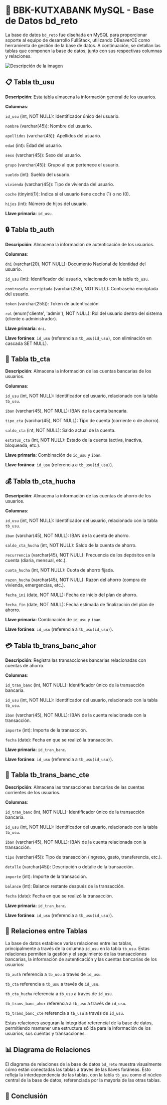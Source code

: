 # **🏦 BBK-KUTXABANK MySQL - Base de Datos bd\_reto**

La base de datos `bd_reto` fue diseñada en MySQL para proporcionar soporte al equipo de desarrollo FullStack, utilizando DBeaverCE como herramienta de gestión de la base de datos. A continuación, se detallan las tablas que componen la base de datos, junto con sus respectivas columnas y relaciones.


![Descripción de la imagen](bd_reto.png)



## **📋 Tabla tb\_usu**

**Descripción**: Esta tabla almacena la información general de los usuarios.

**Columnas**:

`id_usu` (int, NOT NULL): Identificador único del usuario.

`nombre` (varchar(45)): Nombre del usuario.

`apellidos` (varchar(45)): Apellidos del usuario.

`edad` (int): Edad del usuario.

`sexo` (varchar(45)): Sexo del usuario.

`grupo` (varchar(45)): Grupo al que pertenece el usuario.

`sueldo` (int): Sueldo del usuario.

`vivienda` (varchar(45)): Tipo de vivienda del usuario.

`coche` (tinyint(1)): Indica si el usuario tiene coche (1) o no (0).

`hijos` (int): Número de hijos del usuario.

**Llave primaria**: `id_usu`.

## **🔒 Tabla tb\_auth**

**Descripción**: Almacena la información de autenticación de los usuarios.

**Columnas**:

`dni` (varchar(20), NOT NULL): Documento Nacional de Identidad del usuario.

`id_usu` (int): Identificador del usuario, relacionado con la tabla `tb_usu`.

`contraseña_encriptada` (varchar(255), NOT NULL): Contraseña encriptada del usuario.

`token` (varchar(255)): Token de autenticación.

`rol` (enum('cliente', 'admin'), NOT NULL): Rol del usuario dentro del sistema (cliente o administrador).

**Llave primaria**: `dni`.

**Llave foránea**: `id_usu` (referencia a `tb_usu(id_usu)`, con eliminación en cascada SET NULL).

## **🏦 Tabla tb\_cta**

**Descripción**: Almacena la información de las cuentas bancarias de los usuarios.

**Columnas**:

`id_usu` (int, NOT NULL): Identificador del usuario, relacionado con la tabla `tb_usu`.

`iban` (varchar(45), NOT NULL): IBAN de la cuenta bancaria.

`tipo_cta` (varchar(45), NOT NULL): Tipo de cuenta (corriente o de ahorro).

`saldo_cta` (int, NOT NULL): Saldo actual de la cuenta.

`estatus_cta` (int, NOT NULL): Estado de la cuenta (activa, inactiva, bloqueada, etc.).

**Llave primaria**: Combinación de `id_usu` y `iban`.

**Llave foránea**: `id_usu` (referencia a `tb_usu(id_usu)`).

## **💰 Tabla tb\_cta\_hucha**

**Descripción**: Almacena la información de las cuentas de ahorro de los usuarios.

**Columnas**:

`id_usu` (int, NOT NULL): Identificador del usuario, relacionado con la tabla `tb_usu`.

`iban` (varchar(45), NOT NULL): IBAN de la cuenta de ahorro.

`saldo_cta_hucha` (int, NOT NULL): Saldo de la cuenta de ahorro.

`recurrencia` (varchar(45), NOT NULL): Frecuencia de los depósitos en la cuenta (diaria, mensual, etc.).

`cuota_hucha` (int, NOT NULL): Cuota de ahorro fijada.

`razon_hucha` (varchar(45), NOT NULL): Razón del ahorro (compra de vivienda, emergencias, etc.).

`fecha_ini` (date, NOT NULL): Fecha de inicio del plan de ahorro.

`fecha_fin` (date, NOT NULL): Fecha estimada de finalización del plan de ahorro.

**Llave primaria**: Combinación de `id_usu` y `iban`.

**Llave foránea**: `id_usu` (referencia a `tb_usu(id_usu)`).

## **💳 Tabla tb\_trans\_banc\_ahor**

**Descripción**: Registra las transacciones bancarias relacionadas con cuentas de ahorro.

**Columnas**:

`id_tran_banc` (int, NOT NULL): Identificador único de la transacción bancaria.

`id_usu` (int, NOT NULL): Identificador del usuario, relacionado con la tabla `tb_usu`.

`iban` (varchar(45), NOT NULL): IBAN de la cuenta relacionada con la transacción.

`importe` (int): Importe de la transacción.

`fecha` (date): Fecha en que se realizó la transacción.

**Llave primaria**: `id_tran_banc`.

**Llave foránea**: `id_usu` (referencia a `tb_usu(id_usu)`).

## **💼 Tabla tb\_trans\_banc\_cte**

**Descripción**: Almacena las transacciones bancarias de las cuentas corrientes de los usuarios.

**Columnas**:

`id_tran_banc` (int, NOT NULL): Identificador único de la transacción bancaria.

`id_usu` (int, NOT NULL): Identificador del usuario, relacionado con la tabla `tb_usu`.

`iban` (varchar(45), NOT NULL): IBAN de la cuenta relacionada con la transacción.

`tipo` (varchar(45)): Tipo de transacción (ingreso, gasto, transferencia, etc.).

`detalle` (varchar(45)): Descripción o detalle de la transacción.

`importe` (int): Importe de la transacción.

`balance` (int): Balance restante después de la transacción.

`fecha` (date): Fecha en que se realizó la transacción.

**Llave primaria**: `id_tran_banc`.

**Llave foránea**: `id_usu` (referencia a `tb_usu(id_usu)`).

## **🔗 Relaciones entre Tablas**

La base de datos establece varias relaciones entre las tablas, principalmente a través de la columna `id_usu` en la tabla `tb_usu`. Estas relaciones permiten la gestión y el seguimiento de las transacciones bancarias, la información de autenticación y las cuentas bancarias de los usuarios:

`tb_auth` referencia a `tb_usu` a través de `id_usu`.

`tb_cta` referencia a `tb_usu` a través de `id_usu`.

`tb_cta_hucha` referencia a `tb_usu` a través de `id_usu`.

`tb_trans_banc_ahor` referencia a `tb_usu` a través de `id_usu`.

`tb_trans_banc_cte` referencia a `tb_usu` a través de `id_usu`.

Estas relaciones aseguran la integridad referencial de la base de datos, permitiendo mantener una estructura sólida para la información de los usuarios, sus cuentas y transacciones.

## **📊 Diagrama de Relaciones**

El diagrama de relaciones de la base de datos `bd_reto` muestra visualmente cómo están conectadas las tablas a través de las llaves foráneas. Esto refleja la interdependencia de las tablas, con la tabla `tb_usu` como el núcleo central de la base de datos, referenciada por la mayoría de las otras tablas.

## **📝 Conclusión**
